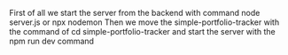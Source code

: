 First of all we start the server from the backend with command node server.js or npx nodemon
Then we move the simple-portfolio-tracker with the command of cd simple-portfolio-tracker and start the server with the npm run dev command
